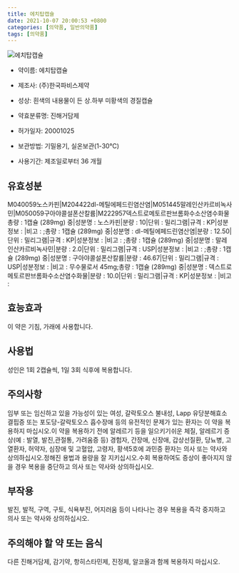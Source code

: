 ```yaml
---
title: 에치탑캡슐
date: 2021-10-07 20:00:53 +0800
categories: [의약품, 일반의약품]
tags: [의약품]
---
```

![에치탑캡슐](https://nedrug.mfds.go.kr/pbp/cmn/itemImageDownload/1Mv12iojCkF)

- 약이름: 에치탑캡슐
- 제조사: (주)한국파비스제약
- 성상: 흰색의 내용물이 든 상.하부 미황색의 경질캡슐

- 약효분류명: 진해거담제
- 허가일자: 20001025
- 보관방법: 기밀용기, 실온보관(1-30℃)
- 사용기간: 제조일로부터 36 개월
## 유효성분
M040059노스카핀|M204422dl-메틸에페드린염산염|M051445말레인산카르비녹사민|M050059구아야콜설폰산칼륨|M222957덱스트로메토르판브롬화수소산염수화물
총량 : 1캡슐 (289mg) 중|성분명 : 노스카핀|분량 : 10|단위 : 밀리그램|규격 : KP|성분정보 : |비고 : ;총량 : 1캡슐 (289mg) 중|성분명 : dl-메틸에페드린염산염|분량 : 12.50|단위 : 밀리그램|규격 : KP|성분정보 : |비고 : ;총량 : 1캡슐 (289mg) 중|성분명 : 말레인산카르비녹사민|분량 : 2.0|단위 : 밀리그램|규격 : USP|성분정보 : |비고 : ;총량 : 1캡슐 (289mg) 중|성분명 : 구아야콜설폰산칼륨|분량 : 46.67|단위 : 밀리그램|규격 : USP|성분정보 : |비고 : 무수물로서 45mg;총량 : 1캡슐 (289mg) 중|성분명 : 덱스트로메토르판브롬화수소산염수화물|분량 : 10.0|단위 : 밀리그램|규격 : KP|성분정보 : |비고 :
## 효능효과
이 약은 기침, 가래에 사용합니다.
## 사용법
성인은 1회 2캡슐씩, 1일 3회 식후에 복용합니다.
## 주의사항
임부 또는 임신하고 있을 가능성이 있는 여성, 갈락토오스 불내성, Lapp 유당분해효소 결핍증 또는 포도당-갈락토오스 흡수장애 등의 유전적인 문제가 있는 환자는 이 약을 복용하지 마십시오.이 약을 복용하기 전에 알레르기 등을 일으키기쉬운 체질, 알레르기 증상(예 : 발열, 발진,관절통, 가려움증 등) 경험자, 간장애, 신장애, 갑상선질환, 당뇨병, 고열환자, 허약자, 심장애 및 고혈압, 고령자, 황색5호에 과민증 환자는 의사 또는 약사와 상의하십시오.정해진 용법과 용량을 잘 지키십시오.수회 복용하여도 증상이 좋아지지 않을 경우 복용을 중단하고 의사 또는 약사와 상의하십시오.
## 부작용
발진, 발적, 구역, 구토, 식욕부진, 어지러움 등이 나타나는 경우 복용을 즉각 중지하고 의사 또는 약사와 상의하십시오.
## 주의해야 할 약 또는 음식
다른 진해거담제, 감기약, 항히스타민제, 진정제, 알코올과 함께 복용하지 마십시오.
